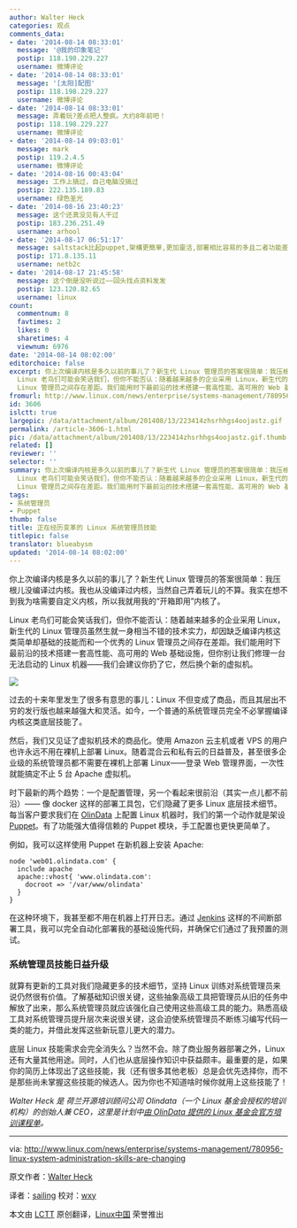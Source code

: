 ```yaml
---
author: Walter Heck
categories: 观点
comments_data:
- date: '2014-08-14 08:33:01'
  message: '@我的印象笔记'
  postip: 118.198.229.227
  username: 微博评论
- date: '2014-08-14 08:33:01'
  message: '[太阳]配图'
  postip: 118.198.229.227
  username: 微博评论
- date: '2014-08-14 08:33:01'
  message: 弄着玩?差点把人整疯。大约8年前吧！
  postip: 118.198.229.227
  username: 微博评论
- date: '2014-08-14 09:03:01'
  message: mark
  postip: 119.2.4.5
  username: 微博评论
- date: '2014-08-16 00:43:04'
  message: 工作上搞过，自己电脑没搞过
  postip: 222.135.189.83
  username: 绿色圣光
- date: '2014-08-16 23:40:23'
  message: 这个还真没见有人干过
  postip: 183.236.251.49
  username: arhool
- date: '2014-08-17 06:51:17'
  message: saltstack比起puppet,架構更簡單,更加靈活,部署相比容易的多且二者功能差不多.個人覺得salt好用.
  postip: 171.8.135.11
  username: netb2c
- date: '2014-08-17 21:45:58'
  message: 这个倒是没听说过~~回头找点资料发发
  postip: 123.120.82.65
  username: linux
count:
  commentnum: 8
  favtimes: 2
  likes: 0
  sharetimes: 4
  viewnum: 6976
date: '2014-08-14 08:02:00'
editorchoice: false
excerpt: 你上次编译内核是多久以前的事儿了？新生代 Linux 管理员的答案很简单：我压根儿没编译过内核。我也从没编译过内核，当然自己弄着玩儿的不算。我实在想不到我为啥需要自定义内核，所以我就用我的开箱即用内核了。
  Linux 老鸟们可能会笑话我们，但你不能否认：随着越来越多的企业采用 Linux，新生代的 Linux 管理员虽然生就一身相当不错的技术实力，却因缺乏编译内核这类简单却基础的技能而和一个优秀的
  Linux 管理员之间存在差距。我们能用时下最前沿的技术搭建一套高性能、高可用的 Web 基础设施，但你别让我们修理一台无法启动的 Linux
fromurl: http://www.linux.com/news/enterprise/systems-management/780956-linux-system-administration-skills-are-changing
id: 3606
islctt: true
largepic: /data/attachment/album/201408/13/223414zhsrhhgs4oojastz.gif
permalink: /article-3606-1.html
pic: /data/attachment/album/201408/13/223414zhsrhhgs4oojastz.gif.thumb.jpg
related: []
reviewer: ''
selector: ''
summary: 你上次编译内核是多久以前的事儿了？新生代 Linux 管理员的答案很简单：我压根儿没编译过内核。我也从没编译过内核，当然自己弄着玩儿的不算。我实在想不到我为啥需要自定义内核，所以我就用我的开箱即用内核了。
  Linux 老鸟们可能会笑话我们，但你不能否认：随着越来越多的企业采用 Linux，新生代的 Linux 管理员虽然生就一身相当不错的技术实力，却因缺乏编译内核这类简单却基础的技能而和一个优秀的
  Linux 管理员之间存在差距。我们能用时下最前沿的技术搭建一套高性能、高可用的 Web 基础设施，但你别让我们修理一台无法启动的 Linux
tags:
- 系统管理员
- Puppet
thumb: false
title: 正在经历变革的 Linux 系统管理员技能
titlepic: false
translator: blueabysm
updated: '2014-08-14 08:02:00'
---
```


你上次编译内核是多久以前的事儿了？新生代 Linux 管理员的答案很简单：我压根儿没编译过内核。我也从没编译过内核，当然自己弄着玩儿的不算。我实在想不到我为啥需要自定义内核，所以我就用我的“开箱即用”内核了。


Linux 老鸟们可能会笑话我们，但你不能否认：随着越来越多的企业采用 Linux，新生代的 Linux 管理员虽然生就一身相当不错的技术实力，却因缺乏编译内核这类简单却基础的技能而和一个优秀的 Linux 管理员之间存在差距。我们能用时下最前沿的技术搭建一套高性能、高可用的 Web 基础设施，但你别让我们修理一台无法启动的 Linux 机器——我们会建议你扔了它，然后换个新的虚拟机。


![](/data/attachment/album/201408/13/223414zhsrhhgs4oojastz.gif)


过去的十来年里发生了很多有意思的事儿：Linux 不但变成了商品，而且其层出不穷的发行版也越来越强大和灵活。如今，一个普通的系统管理员完全不必掌握编译内核这类底层技能了。


然后，我们又见证了虚拟机技术的商品化。使用 Amazon 云主机或者 VPS 的用户也许永远不用在裸机上部署 Linux。随着混合云和私有云的日益普及，甚至很多企业级的系统管理员都不需要在裸机上部署 Linux——登录 Web 管理界面，一次性就能搞定不止 5 台 Apache 虚拟机。


时下最新的两个趋势：一个是配置管理，另一个看起来很前沿（其实一点儿都不前沿）—— 像 docker 这样的部署工具包，它们隐藏了更多 Linux 底层技术细节。每当客户要求我们在 [OlinData](http://olindata.com/) 上配置 Linux 机器时，我们的第一个动作就是架设 [Puppet](http://puppetlabs.com/)。有了功能强大值得信赖的 Puppet 模块，手工配置也更快更简单了。


例如，我可以这样使用 Puppet 在新机器上安装 Apache:



```
node 'web01.olindata.com' {
  include apache
  apache::vhost{ 'www.olindata.com':
    docroot => '/var/www/olindata'
  }
}

```

在这种环境下，我甚至都不用在机器上打开日志。通过 [Jenkins](http://jenkins.org/) 这样的不间断部署工具，我可以完全自动化部署我的基础设施代码，并确保它们通过了我预置的测试。


### 系统管理员技能日益升级


就算有更新的工具对我们隐藏更多的技术细节，坚持 Linux 训练对系统管理员来说仍然很有价值。了解基础知识很关键，这些抽象高级工具把管理员从旧的任务中解放了出来，那么系统管理员就应该强化自己使用这些高级工具的能力。熟悉高级工具对系统管理员提升层次来说很关键，这会迫使系统管理员不断练习编写代码一类的能力，并借此发挥这些新玩意儿更大的潜力。


底层 Linux 技能需求会完全消失么？当然不会。除了商业服务器部署之外，Linux 还有大量其他用途。同时，人们也从底层操作知识中获益颇丰。最重要的是，如果你的简历上体现出了这些技能，我（还有很多其他老板）总是会优先选择你，而不是那些尚未掌握这些技能的候选人。因为你也不知道啥时候你就用上这些技能了！


*Walter Heck 是 荷兰开源培训顾问公司 Olindata（一个 Linux 基金会授权的培训机构）的创始人兼 CEO，这里是计划中[由 OlinData 提供的 Linux 基金会官方培训课程单](http://www.olindata.com/training/upcoming?technology=295)。*




---


via: <http://www.linux.com/news/enterprise/systems-management/780956-linux-system-administration-skills-are-changing>


原文作者：[Walter Heck](http://www.linux.com/community/forums/person/59207)


译者：[sailing](https://github.com/blueabysm) 校对：[wxy](https://github.com/wxy)


本文由 [LCTT](https://github.com/LCTT/TranslateProject) 原创翻译，[Linux中国](http://linux.cn/) 荣誉推出